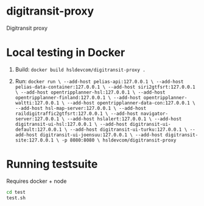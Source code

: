 # digitransit-proxy
Digitransit proxy

# Local testing in Docker

1. Build:
`docker build hsldevcom/digitransit-proxy .`

2. Run:
`docker run \
--add-host pelias-api:127.0.0.1 \
--add-host pelias-data-container:127.0.0.1 \
--add-host siri2gtfsrt:127.0.0.1 \
--add-host opentripplanner-hsl:127.0.0.1 \
--add-host opentripplanner-finland:127.0.0.1 \
--add-host opentripplanner-waltti:127.0.0.1 \
--add-host opentripplanner-data-con:127.0.0.1 \
--add-host hsl-map-server:127.0.0.1 \
--add-host raildigitraffic2gtfsrt:127.0.0.1 \
--add-host navigator-server:127.0.0.1 \
--add-host hslalert:127.0.0.1 \
--add-host digitransit-ui-hsl:127.0.0.1 \
--add-host digitransit-ui-default:127.0.0.1 \
--add-host digitransit-ui-turku:127.0.0.1 \
--add-host digitransit-ui-joensuu:127.0.0.1 \
--add-host digitransit-site:127.0.0.1 \
-p 8080:8080 \
hsldevcom/digitransit-proxy`


# Running testsuite
Requires docker + node

```bash
cd test
test.sh
